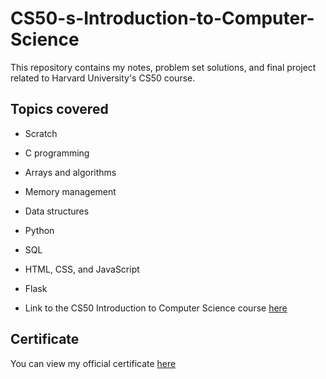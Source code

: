 # CS50-s-Introduction-to-Computer-Science


This repository contains my notes, problem set solutions, and final project related to Harvard University's CS50 course.

## Topics covered
- Scratch
- C programming
- Arrays and algorithms
- Memory management
- Data structures
- Python
- SQL
- HTML, CSS, and JavaScript
- Flask


- Link to the CS50 Introduction to Computer Science course [here](https://learning.edx.org/course/course-v1:HarvardX+CS50+X/home)
## Certificate
You can view my official certificate [here](https://certificates.cs50.io/0d3a0820-0b40-4950-b0c6-2a87f8136a08.png?size=A4)
